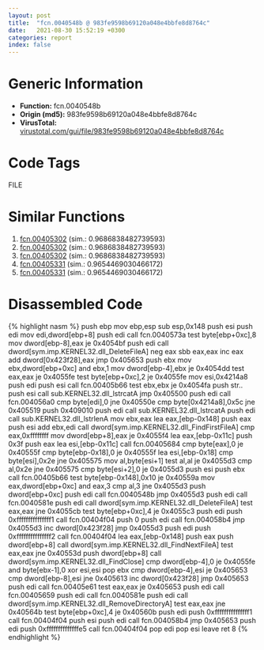 ```yaml
---
layout: post
title:  "fcn.0040548b @ 983fe9598b69120a048e4bbfe8d8764c"
date:   2021-08-30 15:52:19 +0300
categories: report
index: false
---
```


# Generic Information
- **Function:** fcn.0040548b
- **Origin (md5):** 983fe9598b69120a048e4bbfe8d8764c
- **VirusTotal:** [virustotal.com/gui/file/983fe9598b69120a048e4bbfe8d8764c][virustotal_ref]

# Code Tags
<span class="tag" id="FILE">FILE</span>


# Similar Functions

1. [fcn.00405302][similar_1_ref] (sim.: 0.9686838482739593)
2. [fcn.00405302][similar_2_ref] (sim.: 0.9686838482739593)
3. [fcn.00405302][similar_3_ref] (sim.: 0.9686838482739593)
4. [fcn.00405331][similar_4_ref] (sim.: 0.9654469030466172)
5. [fcn.00405331][similar_5_ref] (sim.: 0.9654469030466172)


# Disassembled Code

{% highlight nasm %}
push ebp
mov ebp,esp
sub esp,0x148
push esi
push edi
mov edi,dword[ebp+8]
push edi
call fcn.0040573a
test byte[ebp+0xc],8
mov dword[ebp-8],eax
je 0x4054bf
push edi
call dword[sym.imp.KERNEL32.dll_DeleteFileA]
neg eax
sbb eax,eax
inc eax
add dword[0x423f28],eax
jmp 0x405653
push ebx
mov ebx,dword[ebp+0xc]
and ebx,1
mov dword[ebp-4],ebx
je 0x4054dd
test eax,eax
je 0x4055fe
test byte[ebp+0xc],2
je 0x4055fe
mov esi,0x4214a8
push edi
push esi
call fcn.00405b66
test ebx,ebx
je 0x4054fa
push str..
push esi
call sub.KERNEL32.dll_lstrcatA
jmp 0x405500
push edi
call fcn.004056a0
cmp byte[edi],0
jne 0x40550e
cmp byte[0x4214a8],0x5c
jne 0x405519
push 0x409010
push edi
call sub.KERNEL32.dll_lstrcatA
push edi
call sub.KERNEL32.dll_lstrlenA
mov ebx,eax
lea eax,[ebp-0x148]
push eax
push esi
add ebx,edi
call dword[sym.imp.KERNEL32.dll_FindFirstFileA]
cmp eax,0xffffffff
mov dword[ebp+8],eax
je 0x4055f4
lea eax,[ebp-0x11c]
push 0x3f
push eax
lea esi,[ebp-0x11c]
call fcn.00405684
cmp byte[eax],0
je 0x40555f
cmp byte[ebp-0x18],0
je 0x40555f
lea esi,[ebp-0x18]
cmp byte[esi],0x2e
jne 0x405575
mov al,byte[esi+1]
test al,al
je 0x4055d3
cmp al,0x2e
jne 0x405575
cmp byte[esi+2],0
je 0x4055d3
push esi
push ebx
call fcn.00405b66
test byte[ebp-0x148],0x10
je 0x40559a
mov eax,dword[ebp+0xc]
and eax,3
cmp al,3
jne 0x4055d3
push dword[ebp+0xc]
push edi
call fcn.0040548b
jmp 0x4055d3
push edi
call fcn.0040581e
push edi
call dword[sym.imp.KERNEL32.dll_DeleteFileA]
test eax,eax
jne 0x4055cb
test byte[ebp+0xc],4
je 0x4055c3
push edi
push 0xfffffffffffffff1
call fcn.00404f04
push 0
push edi
call fcn.004058b4
jmp 0x4055d3
inc dword[0x423f28]
jmp 0x4055d3
push edi
push 0xfffffffffffffff2
call fcn.00404f04
lea eax,[ebp-0x148]
push eax
push dword[ebp+8]
call dword[sym.imp.KERNEL32.dll_FindNextFileA]
test eax,eax
jne 0x40553d
push dword[ebp+8]
call dword[sym.imp.KERNEL32.dll_FindClose]
cmp dword[ebp-4],0
je 0x4055fe
and byte[ebx-1],0
xor esi,esi
pop ebx
cmp dword[ebp-4],esi
je 0x405653
cmp dword[ebp-8],esi
jne 0x405613
inc dword[0x423f28]
jmp 0x405653
push edi
call fcn.00405e61
test eax,eax
je 0x405653
push edi
call fcn.00405659
push edi
call fcn.0040581e
push edi
call dword[sym.imp.KERNEL32.dll_RemoveDirectoryA]
test eax,eax
jne 0x40564b
test byte[ebp+0xc],4
je 0x40560b
push edi
push 0xfffffffffffffff1
call fcn.00404f04
push esi
push edi
call fcn.004058b4
jmp 0x405653
push edi
push 0xffffffffffffffe5
call fcn.00404f04
pop edi
pop esi
leave 
ret 8
{% endhighlight %}


[similar_1_ref]: /report/fcn.00405302@811d9bdc1c20cad3bbbdb8e3f56d54dc
[similar_2_ref]: /report/fcn.00405302@99950e2743e70aa97fbc5106701b6c1c
[similar_3_ref]: /report/fcn.00405302@310ca082a3ec64bc26e5df5a668466a2
[similar_4_ref]: /report/fcn.00405331@adc8398896272106c03ddbc6fd147960
[similar_5_ref]: /report/fcn.00405331@8cfdb0713f3b8f9b0a5ef775f40cf182
[virustotal_ref]: https://www.virustotal.com/gui/file/983fe9598b69120a048e4bbfe8d8764c